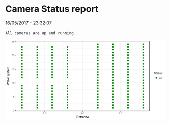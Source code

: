 Camera Status report
================
16/05/2017 - 23:32:07

    All cameras are up and running

![](camreport_files/figure-markdown_github/unnamed-chunk-2-1.png)

